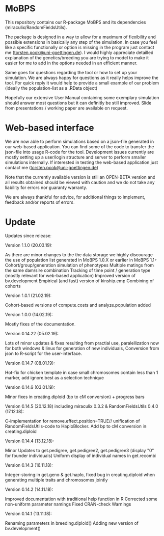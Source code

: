# MoBPS
This repository contains our R-package MoBPS and its dependencies (miraculix/RandomFieldsUtils).
 
The package is designed in a way to allow for a maximum of flexibility and possible extensions in basically any step of the simulation. In case you feel like a specific functionally or option is missing in the program just contact me (torsten.pook@uni-goettingen.de). 
I would highly appreciate detailled explanation of the genetics/breeding you are trying to model to make it easier for me to add in the options needed in an efficient manner. 

Same goes for questions regarding the tool or how to set up your simulation. We are always happy for questions as it really helps improve the tool. For quick reply it would help to provide a small example of our problem (ideally the population-list as a .RData object)

Hopefully our extensive User Manual containing some exemplary simulation should answer most questions but it can definitly be still improved. Slide from presentations / working paper are available on request.

# Web-based interface
We are now able to perform simulations based on a json-file generated in our web-based application. You can find some of the code to transfer the json-file into usage R-code for the tool. Development issues currently are mostly setting up a user/login structure and server to perform smaller simulations internally.
If interested in testing the web-based application just contact me (torsten.pook@uni-goettingen.de)


Note that the currently available version is still an OPEN-BETA version and all results obtained should be viewed with caution and we do not take any liability for errors nor guaranty warranty.

We are always thankful for advice, for additional things to implement, feedback and/or reports of errors.

# Update

Updates since release:

Version 1.1.0 (20.03.19):

As there are minor changes to the the data storage we highly discourage the use of population list generated in MoBPS 1.0.X or earlier in MoBPS 1.1+
Cohort/group/generation simulation of phenotypes
Multiple matings from the same dam/sire combination
Tracking of time point / generation type (mostly relevant for web-based application)
Improved version of bv.development
Empirical (and fast) version of kinship.emp
Combining of cohorts

Version 1.0.1 (21.02.19):

Cohort-based versions of compute.costs and analyze.population added

Version 1.0.0 (14.02.19):

Mostly fixes of the documentation.

Version 0.14.22 (05.02.19):

Lots of minor updates & fixes resulting from practial use, paralellization now for both windows & linux for generation of new individuals, Conversion from json to R-script for the user-interface.

Version 0.14.7 (08.01.19):

Hot-fix for chicken template in case small chromosomes contain less than 1 marker, add ignore.best as a selection technique

Version 0.14.6 (03.01.19):

Minor fixes in creating.diploid (bp to cM conversion) + progress bars

Version 0.14.5 (20.12.18) including miraculix 0.3.2 & RandomFieldsUtils 0.4.0 (17.12.18):

C-implementation for remove.effect.position=TRUE// unification of RandomFieldsUtils-code to HaploBlocker. Add bp to cM conversion in creating.diploid

Version 0.14.4 (13.12.18):

Minor Updates to get.pedigree, get.pedigree2, get.pedigree3 (display "0" for founder individuals)
Uniform display of individual names in get.recombi

Version 0.14.3 (16.11.18):

Integer-storing in get.geno & get.haplo, fixed bug in creating.diploid when generating multiple traits and chromosomes jointly

Version 0.14.2 (14.11.18):

Improved documentation with traditional help function in R
Corrected some non-uniform parameter namings
Fixed CRAN-check Warnings

Version 0.14.1 (13.11.18):

Renaming parameters in breeding.diploid()
Adding new version of bv.development()
